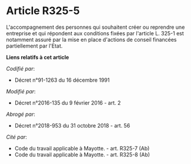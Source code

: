 # Article R325-5

L'accompagnement des personnes qui souhaitent créer ou reprendre une entreprise et qui répondent aux conditions fixées par
l'article L. 325-1 est notamment assuré par la mise en place d'actions de conseil financées partiellement par l'Etat.

**Liens relatifs à cet article**

_Codifié par_:

  - Décret n°91-1263 du 16 décembre 1991

_Modifié par_:

  - Décret n°2016-135 du 9 février 2016 - art. 2

_Abrogé par_:

  - Décret n°2018-953 du 31 octobre 2018 - art. 56

_Cité par_:

  - Code du travail applicable à Mayotte. - art. R325-7 (Ab)
  - Code du travail applicable à Mayotte. - art. R325-8 (Ab)
